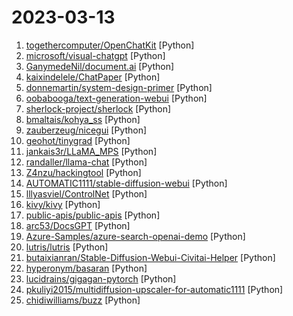 # 2023-03-13

1. [togethercomputer/OpenChatKit](https://github.com/togethercomputer/OpenChatKit "") [Python]
2. [microsoft/visual-chatgpt](https://github.com/microsoft/visual-chatgpt "Official repo for the paper: Visual ChatGPT: Talking, Drawing and Editing with Visual Foundation Models") [Python]
3. [GanymedeNil/document.ai](https://github.com/GanymedeNil/document.ai "基于向量数据库与GPT3.5的通用本地知识库方案(A universal local knowledge base solution based on vector database and GPT3.5)") [Python]
4. [kaixindelele/ChatPaper](https://github.com/kaixindelele/ChatPaper "Use ChatGPT to summarize the arXiv papers.") [Python]
5. [donnemartin/system-design-primer](https://github.com/donnemartin/system-design-primer "Learn how to design large-scale systems. Prep for the system design interview. Includes Anki flashcards.") [Python]
6. [oobabooga/text-generation-webui](https://github.com/oobabooga/text-generation-webui "A gradio web UI for running Large Language Models like GPT-J 6B, OPT, GALACTICA, LLaMA, and Pygmalion.") [Python]
7. [sherlock-project/sherlock](https://github.com/sherlock-project/sherlock "🔎 Hunt down social media accounts by username across social networks") [Python]
8. [bmaltais/kohya_ss](https://github.com/bmaltais/kohya_ss "") [Python]
9. [zauberzeug/nicegui](https://github.com/zauberzeug/nicegui "Create web-based UI with Python. The nice way.") [Python]
10. [geohot/tinygrad](https://github.com/geohot/tinygrad "You like pytorch? You like micrograd? You love tinygrad! ❤️") [Python]
11. [jankais3r/LLaMA_MPS](https://github.com/jankais3r/LLaMA_MPS "Run LLaMA inference on Apple Silicon GPUs.") [Python]
12. [randaller/llama-chat](https://github.com/randaller/llama-chat "Chat with Meta's LLaMA models at home made easy") [Python]
13. [Z4nzu/hackingtool](https://github.com/Z4nzu/hackingtool "ALL IN ONE Hacking Tool For Hackers") [Python]
14. [AUTOMATIC1111/stable-diffusion-webui](https://github.com/AUTOMATIC1111/stable-diffusion-webui "Stable Diffusion web UI") [Python]
15. [lllyasviel/ControlNet](https://github.com/lllyasviel/ControlNet "Let us control diffusion models!") [Python]
16. [kivy/kivy](https://github.com/kivy/kivy "Open source UI framework written in Python, running on Windows, Linux, macOS, Android and iOS") [Python]
17. [public-apis/public-apis](https://github.com/public-apis/public-apis "A collective list of free APIs") [Python]
18. [arc53/DocsGPT](https://github.com/arc53/DocsGPT "GPT-powered chat for documentation search & assistance.") [Python]
19. [Azure-Samples/azure-search-openai-demo](https://github.com/Azure-Samples/azure-search-openai-demo "Demonstration of how to leverage Azure OpenAI and Cognitive Search to enable Information Search and Discovery over organizational content") [Python]
20. [lutris/lutris](https://github.com/lutris/lutris "Lutris desktop client in Python / PyGObject") [Python]
21. [butaixianran/Stable-Diffusion-Webui-Civitai-Helper](https://github.com/butaixianran/Stable-Diffusion-Webui-Civitai-Helper "Stable Diffusion Webui Extension for Civitai, to manage your model much more easily.") [Python]
22. [hyperonym/basaran](https://github.com/hyperonym/basaran "Basaran is an open-source alternative to the OpenAI text completion API. It provides a compatible streaming API for your Hugging Face Transformers-based text generation models.") [Python]
23. [lucidrains/gigagan-pytorch](https://github.com/lucidrains/gigagan-pytorch "Implementation of GigaGAN, new SOTA GAN out of Adobe") [Python]
24. [pkuliyi2015/multidiffusion-upscaler-for-automatic1111](https://github.com/pkuliyi2015/multidiffusion-upscaler-for-automatic1111 "MultiDiffusion implementation with VAE VRAM optimize") [Python]
25. [chidiwilliams/buzz](https://github.com/chidiwilliams/buzz "Buzz transcribes and translates audio offline on your personal computer. Powered by OpenAI's Whisper.") [Python]
